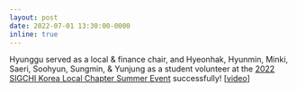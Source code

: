 ```yaml
---
layout: post
date: 2022-07-01 13:30:00-0000
inline: true
---
```


Hyunggu served as a local & finance chair, and Hyeonhak, Hyunmin, Minki, Saeri, Soohyun, Sungmin, & Yunjung as a student volunteer at the
<a href="https://2022summer.sigchi.kr/">2022 SIGCHI Korea Local Chapter Summer Event</a>
successfully! [<a href="https://youtu.be/DMcm53MGwpU">video</a>]
